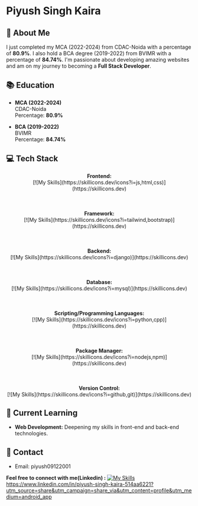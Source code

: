 # **Piyush Singh Kaira**

## 👋 About Me
I just completed my MCA (2022-2024) from CDAC-Noida with a percentage of **80.9%**. I also hold a BCA degree (2019-2022) from BVIMR with a percentage of **84.74%**. I'm passionate about developing amazing websites and am on my journey to becoming a **Full Stack Developer**.

## 📚 Education
- **MCA (2022-2024)**  
  CDAC-Noida  
  Percentage: **80.9%**

- **BCA (2019-2022)**  
  BVIMR  
  Percentage: **84.74%**

## 💻 Tech Stack
<div align="center">
  <div style="display: flex; justify-content: center; gap: 50px; flex-wrap: wrap;">

  <div>
    <strong>Frontend:</strong><br>
    [![My Skills](https://skillicons.dev/icons?i=js,html,css)](https://skillicons.dev)
  </div>

  <div>
    <strong>Framework:</strong><br>
    [![My Skills](https://skillicons.dev/icons?i=tailwind,bootstrap)](https://skillicons.dev)
  </div>

  <div>
    <strong>Backend:</strong><br>
    [![My Skills](https://skillicons.dev/icons?i=django)](https://skillicons.dev)
  </div>

  <div>
    <strong>Database:</strong><br>
    [![My Skills](https://skillicons.dev/icons?i=mysql)](https://skillicons.dev)
  </div>

  <div>
    <strong>Scripting/Programming Languages:</strong><br>
    [![My Skills](https://skillicons.dev/icons?i=python,cpp)](https://skillicons.dev)
  </div>

  <div>
    <strong>Package Manager:</strong><br>
    [![My Skills](https://skillicons.dev/icons?i=nodejs,npm)](https://skillicons.dev)
  </div>

  <div>
    <strong>Version Control:</strong><br>
    [![My Skills](https://skillicons.dev/icons?i=github,git)](https://skillicons.dev)
  </div>

  </div>
</div>



## 🌱 Current Learning
- **Web Development:** Deepening my skills in front-end and back-end technologies.

## 📧 Contact
- Email: piyush09122001

**Feel free to connect with me(Linkedin) :** [![My Skills](https://skillicons.dev/icons?i=linkedin)](https://skillicons.dev)https://www.linkedin.com/in/piyush-singh-kaira-514aa6221?utm_source=share&utm_campaign=share_via&utm_content=profile&utm_medium=android_app





<!---
zephyrlynx/zephyrlynx is a ✨ special ✨ repository because its `README.md` (this file) appears on your GitHub profile.
You can click the Preview link to take a look at your changes.
--->
